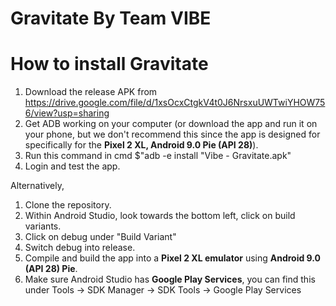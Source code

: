 # Gravitate By Team VIBE

# How to install Gravitate

1. Download the release APK from https://drive.google.com/file/d/1xsOcxCtgkV4t0J6NrsxuUWTwiYHOW756/view?usp=sharing
2. Get ADB working on your computer (or download the app and run it on your phone, but we don't recommend this since the app is designed for specifically for the **Pixel 2 XL, Android 9.0 Pie (API 28)**).
3. Run this command in cmd  $"adb -e install "Vibe - Gravitate.apk"
4. Login and test the app.

Alternatively,
1. Clone the repository.
2. Within Android Studio, look towards the bottom left, click on build variants.
3. Click on debug under "Build Variant"
4. Switch debug into release.
5. Compile and build the app into a **Pixel 2 XL emulator** using **Android 9.0 (API 28) Pie**.
6. Make sure Android Studio has **Google Play Services**, you can find this under Tools -> SDK Manager -> SDK Tools -> Google Play Services
